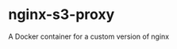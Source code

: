 # nginx-s3-proxy

A Docker container for a custom version of nginx
<!--


[![Build Status](https://travis-ci.org/acejam/docker-bitmessage.svg?branch=basic-setup)](https://travis-ci.org/acejam/docker-bitmessage)
[![Docker Stars](https://img.shields.io/docker/stars/acejam/bitmessage.svg?maxAge=2592000)](https://hub.docker.com/r/acejam/bitmessage)
[![Docker Pulls](https://img.shields.io/docker/pulls/acejam/bitmessage.svg?maxAge=2592000)](https://hub.docker.com/r/acejam/bitmessage)

A Docker container for Bitmessage

## Quick Start

    docker run -d --name bitmessage --restart=always -v /data/bitmessage:/root/.config/PyBitmessage -p 8444:8444 -p 8442:8442 acejam/bitmessage:latest

## Config options

This container includes support for various Bitmessage configuration values. These values can be set when calling `docker run` through the use of environment variables.

The following values are configurable:
* `RPC_USER`
* `RPC_PASS`
* `RPC_INTERFACE`

For example, to run the container with the username "DevUser" and a password of "P@ssw0rd123", you can run the following:

      docker run -d -e RPC_USER="DevUser" -e RPC_PASS="P@ssw0rd123" acejam/bitmessage:latest

## Data persistence

Coming soon! -->
